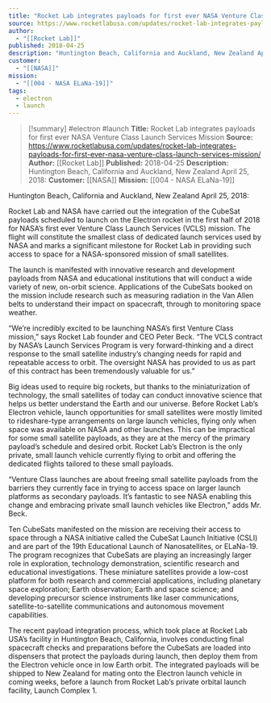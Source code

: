 ```yaml
---
title: "Rocket Lab integrates payloads for first ever NASA Venture Class Launch Services Mission "
source: https://www.rocketlabusa.com/updates/rocket-lab-integrates-payloads-for-first-ever-nasa-venture-class-launch-services-mission/
author:
  - "[[Rocket Lab]]"
published: 2018-04-25
description: "Huntington Beach, California and Auckland, New Zealand April 25, 2018:"
customer:
  - "[[NASA]]"
mission:
  - "[[004 - NASA ELaNa-19]]"
tags:
  - electron
  - launch
---
```

>[!summary]
#electron #launch
**Title:** Rocket Lab integrates payloads for first ever NASA Venture Class Launch Services Mission 
**Source:** https://www.rocketlabusa.com/updates/rocket-lab-integrates-payloads-for-first-ever-nasa-venture-class-launch-services-mission/
**Author:** [[Rocket Lab]]
**Published:** 2018-04-25
**Description:** Huntington Beach, California and Auckland, New Zealand April 25, 2018:
**Customer:** [[NASA]]
**Mission:** [[004 - NASA ELaNa-19]]

Huntington Beach, California and Auckland, New Zealand April 25, 2018:

Rocket Lab and NASA have carried out the integration of the CubeSat payloads scheduled to launch on the Electron rocket in the first half of 2018 for NASA’s first ever Venture Class Launch Services (VCLS) mission. The flight will constitute the smallest class of dedicated launch services used by NASA and marks a significant milestone for Rocket Lab in providing such access to space for a NASA-sponsored mission of small satellites.

The launch is manifested with innovative research and development payloads from NASA and educational institutions that will conduct a wide variety of new, on-orbit science. Applications of the CubeSats booked on the mission include research such as measuring radiation in the Van Allen belts to understand their impact on spacecraft, through to monitoring space weather.

“We’re incredibly excited to be launching NASA’s first Venture Class mission,” says Rocket Lab founder and CEO Peter Beck. “The VCLS contract by NASA’s Launch Services Program is very forward-thinking and a direct response to the small satellite industry’s changing needs for rapid and repeatable access to orbit. The oversight NASA has provided to us as part of this contract has been tremendously valuable for us.”

Big ideas used to require big rockets, but thanks to the miniaturization of technology, the small satellites of today can conduct innovative science that helps us better understand the Earth and our universe. Before Rocket Lab’s Electron vehicle, launch opportunities for small satellites were mostly limited to rideshare-type arrangements on large launch vehicles, flying only when space was available on NASA and other launches. This can be impractical for some small satellite payloads, as they are at the mercy of the primary payload’s schedule and desired orbit. Rocket Lab’s Electron is the only private, small launch vehicle currently flying to orbit and offering the dedicated flights tailored to these small payloads.

“Venture Class launches are about freeing small satellite payloads from the barriers they currently face in trying to access space on larger launch platforms as secondary payloads. It’s fantastic to see NASA enabling this change and embracing private small launch vehicles like Electron,” adds Mr. Beck.

Ten CubeSats manifested on the mission are receiving their access to space through a NASA initiative called the CubeSat Launch Initiative (CSLI) and are part of the 19th Educational Launch of Nanosatellites, or ELaNa-19. The program recognizes that CubeSats are playing an increasingly larger role in exploration, technology demonstration, scientific research and educational investigations. These miniature satellites provide a low-cost platform for both research and commercial applications, including planetary space exploration; Earth observation; Earth and space science; and developing precursor science instruments like laser communications, satellite-to-satellite communications and autonomous movement capabilities.

The recent payload integration process, which took place at Rocket Lab USA’s facility in Huntington Beach, California, involves conducting final spacecraft checks and preparations before the CubeSats are loaded into dispensers that protect the payloads during launch, then deploy them from the Electron vehicle once in low Earth orbit. The integrated payloads will be shipped to New Zealand for mating onto the Electron launch vehicle in coming weeks, before a launch from Rocket Lab’s private orbital launch facility, Launch Complex 1.